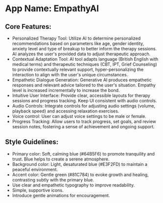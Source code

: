 # **App Name**: EmpathyAI

## Core Features:

- Personalized Therapy Tool: Utilize AI to determine personalized recommendations based on parameters like age, gender identity, anxiety level and type of breakup to better inform the therapy sessions. AI analyzes the user's provided data to adjust therapeutic approach.
- Contextual Adaptation Tool: AI tool adapts language (British English with medical terms) and therapeutic techniques (CBT, IPT, Grief Counseling) to provide contextually relevant support, hyper-personalizing the interaction to align with the user's unique circumstances.
- Empathetic Dialogue Generation: Generative AI produces empathetic responses and relevant advice tailored to the user's situation. Empathy level is increased incrementally to increase the bond.
- Intuitive User Interface: Provide clear, accessible layouts for therapy sessions and progress tracking. Keep UI consistent with audio controls.
- Audio Controls: Integrate controls for adjusting audio settings (volume, playback speed) and accessing relaxation exercises.
- Voice control: User can adjust voice settings to be male or female.
- Progress Tracking: Allow users to track progress, set goals, and review session notes, fostering a sense of achievement and ongoing support.

## Style Guidelines:

- Primary color: Soft, calming blue (#64B5F6) to promote tranquility and trust. Blue helps to create a serene atmosphere.
- Background color: Light, desaturated blue (#E3F2FD) to maintain a peaceful environment.
- Accent color: Gentle green (#81C784) to evoke growth and healing, contrasting subtly with the primary blue.
- Use clear and empathetic typography to improve readability.
- Simple, supportive icons.
- Introduce gentle animations for encouragement.